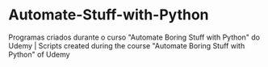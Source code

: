 # Automate-Stuff-with-Python
Programas criados durante o curso "Automate Boring Stuff with Python" do Udemy | Scripts created during the course "Automate Boring Stuff with Python" of Udemy
